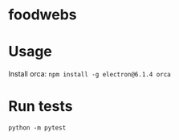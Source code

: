 # foodwebs

# Usage

Install orca: `npm install -g electron@6.1.4 orca`

# Run tests

`python -m pytest`